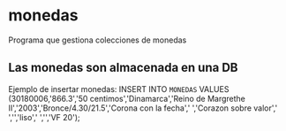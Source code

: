 # monedas
Programa que gestiona colecciones de monedas


## Las monedas son almacenada en una DB


Ejemplo de insertar monedas: INSERT INTO `MONEDAS` VALUES (30180006,'866.3','50 centimos','Dinamarca','Reino de Margrethe II','2003','Bronce/4.30/21.5','Corona con la fecha',' ','Corazon sobre valor',' ','','liso',' ','','VF 20');
